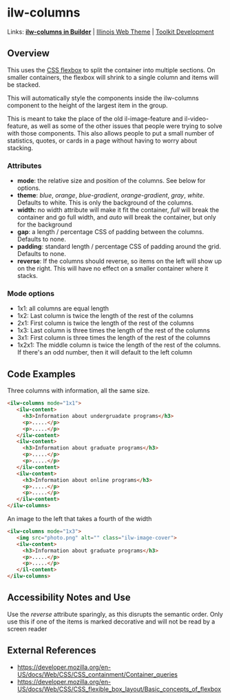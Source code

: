 # ilw-columns

Links: **[ilw-columns in Builder](https://builder3.toolkit.illinois.edu/component/ilw-columns/index.html)** | 
[Illinois Web Theme](https://webtheme.illinois.edu/) | 
[Toolkit Development](https://github.com/web-illinois/toolkit-management)

## Overview

This uses the [CSS flexbox](https://developer.mozilla.org/en-US/docs/Web/CSS/CSS_flexible_box_layout/Basic_concepts_of_flexbox) to split the container into multiple sections. On smaller containers, the flexbox will shrink to a single column and items will be stacked. 

This will automatically style the components inside the ilw-columns component to the height of the largest item in the group.

This is meant to take the place of the old il-image-feature and il-video-feature, as well as some of the other issues that people were trying to solve with those components. This also allows people to put a small number of statistics, quotes, or cards in a page without having to worry about stacking. 

### Attributes
* **mode**: the relative size and position of the columns. See below for options.
* **theme**: *blue*, *orange*, *blue-gradient*, *orange-gradient*, *gray*, *white*. Defaults to white. This is only the background of the columns.
* **width:** no width attribute will make it fit the container, *full* will break the container and go full width, and *auto* will break the container, but only for the background
* **gap**: a length / percentage CSS of padding between the columns. Defaults to none. 
* **padding**: standard length / percentage CSS of padding around the grid. Defaults to none. 
* **reverse**: If the columns should reverse, so items on the left will show up on the right. This will have no effect on a smaller container where it stacks. 

### Mode options
* 1x1: all columns are equal length
* 1x2: Last column is twice the length of the rest of the columns
* 2x1: First column is twice the length of the rest of the columns
* 1x3: Last column is three times the length of the rest of the columns
* 3x1: First column is three times the length of the rest of the columns
* 1x2x1: The middle column is twice the length of the rest of the columns. If there's an odd number, then it will default to the left column 

## Code Examples

Three columns with information, all the same size. 

```html
<ilw-columns mode="1x1">
   <ilw-content>
     <h3>Information about undergruadate programs</h3>
     <p>.....</p>
     <p>.....</p>
   </ilw-content>
   <ilw-content>
     <h3>Information about graduate programs</h3>
     <p>.....</p>
     <p>.....</p>
   </ilw-content>
   <ilw-content>
     <h3>Information about online programs</h3>
     <p>.....</p>
     <p>.....</p>
   </ilw-content>
</ilw-columns>
```

An image to the left that takes a fourth of the width

```html
<ilw-columns mode="1x3">
   <img src="photo.png" alt="" class="ilw-image-cover">
   <ilw-content>
     <h3>Information about graduate programs</h3>
     <p>.....</p>
     <p>.....</p>
   </il-content>
</ilw-columns>
```

## Accessibility Notes and Use

Use the *reverse* attribute sparingly, as this disrupts the semantic order. Only use this if one of the items is marked decorative and will not be read by a screen reader

## External References
* https://developer.mozilla.org/en-US/docs/Web/CSS/CSS_containment/Container_queries
* https://developer.mozilla.org/en-US/docs/Web/CSS/CSS_flexible_box_layout/Basic_concepts_of_flexbox
